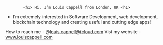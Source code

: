             <h1> Hi, I’m Louis Cappell from London, UK <h1>
 
 
 - I’m extremely interested in Software Development, web development, blockchain technology and creating useful and cutting edge apps! 

 
 How to reach me - @louis.cappell@icloud.com 
 Vist my website - www.louiscappell.com


